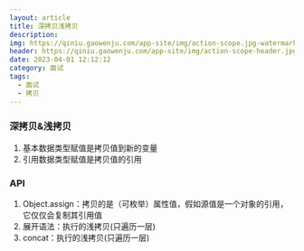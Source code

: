 ```yaml
---
layout: article
title: 深拷贝浅拷贝
description: 
img: https://qiniu.gaowenju.com/app-site/img/action-scope.jpg-watermark
header: https://qiniu.gaowenju.com/app-site/img/action-scope-header.jpg-watermark
date: 2023-04-01 12:12:12
category: 面试
tags:
  - 面试
  - 拷贝
---
```


### 深拷贝&浅拷贝

1. 基本数据类型赋值是拷贝值到新的变量
2. 引用数据类型赋值是拷贝值的引用

### API

1. Object.assign：拷贝的是（可枚举）属性值，假如源值是一个对象的引用，它仅仅会复制其引用值
1. 展开语法：执行的浅拷贝(只遍历一层)
1. concat：执行的浅拷贝(只遍历一层)
